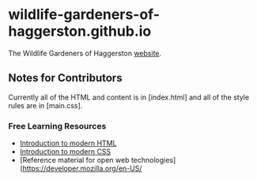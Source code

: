# wildlife-gardeners-of-haggerston.github.io

The Wildlife Gardeners of Haggerston [website](https://wildlifegardenersofhaggerston.org/).

## Notes for Contributors

Currently all of the HTML and content is in [index.html] and all of the style rules are in [main.css].

### Free Learning Resources

 * [Introduction to modern HTML](https://www.codecademy.com/learn/learn-html)
 * [Introduction to modern CSS](https://www.codecademy.com/learn/learn-css)
 * [Reference material for open web technologies](https://developer.mozilla.org/en-US/
